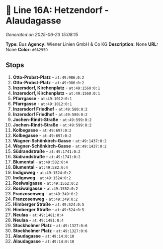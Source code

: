# 🚌 Line 16A: Hetzendorf - Alaudagasse

*Generated on 2025-06-23 15:08:15*

**Type:** Bus
**Agency:** Wiener Linien GmbH & Co KG
**Description:** None
**URL:** None
**Color:** `#0A295D`

## Stops

1. **Otto-Probst-Platz** - `at:49:986:0:2`
2. **Otto-Probst-Platz** - `at:49:986:0:2`
3. **Inzersdorf, Kirchenplatz** - `at:49:1560:0:1`
4. **Inzersdorf, Kirchenplatz** - `at:49:1560:0:1`
5. **Pfarrgasse** - `at:49:1012:0:1`
6. **Pfarrgasse** - `at:49:1012:0:1`
7. **Inzersdorf Friedhof** - `at:49:580:0:2`
8. **Inzersdorf Friedhof** - `at:49:580:0:2`
9. **Jochen-Rindt-Straße** - `at:49:599:0:2`
10. **Jochen-Rindt-Straße** - `at:49:599:0:2`
11. **Kolbegasse** - `at:49:697:0:2`
12. **Kolbegasse** - `at:49:697:0:2`
13. **Wagner-Schönkirch-Gasse** - `at:49:1437:0:2`
14. **Wagner-Schönkirch-Gasse** - `at:49:1437:0:2`
15. **Südrandstraße** - `at:49:1741:0:2`
16. **Südrandstraße** - `at:49:1741:0:2`
17. **Blumental** - `at:49:582:0:4`
18. **Blumental** - `at:49:582:0:4`
19. **Indigoweg** - `at:49:1524:0:2`
20. **Indigoweg** - `at:49:1524:0:2`
21. **Rosiwalgasse** - `at:49:1552:0:2`
22. **Rosiwalgasse** - `at:49:1552:0:2`
23. **Franzosenweg** - `at:49:349:0:2`
24. **Franzosenweg** - `at:49:349:0:2`
25. **Himberger Straße** - `at:49:524:0:5`
26. **Himberger Straße** - `at:49:524:0:5`
27. **Neulaa** - `at:49:1481:0:4`
28. **Neulaa** - `at:49:1481:0:4`
29. **Stockholmer Platz** - `at:49:1327:0:6`
30. **Stockholmer Platz** - `at:49:1327:0:6`
31. **Alaudagasse** - `at:49:14:0:10`
32. **Alaudagasse** - `at:49:14:0:10`